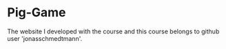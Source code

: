 # Pig-Game
The website I developed with the course and this course belongs to  github user 'jonasschmedtmann'.
